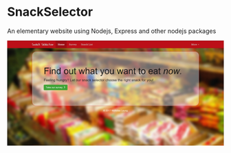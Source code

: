 
# SnackSelector
An elementary website using Nodejs, Express and other nodejs packages

![Image of Main page](https://raw.githubusercontent.com/Tarokan/SnackSelector/master/screenshots/mainpage.PNG)
